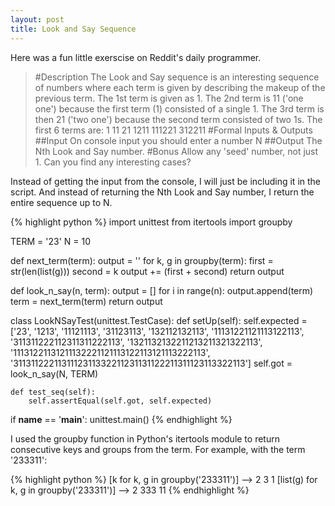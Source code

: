 ```yaml
---
layout: post
title: Look and Say Sequence
---
```


Here was a fun little exerscise on Reddit's daily programmer.

> #Description
> The Look and Say sequence is an interesting sequence of numbers where each term is given by describing the makeup of the previous term.
> The 1st term is given as 1. The 2nd term is 11 ('one one') because the first term (1) consisted of a single 1. The 3rd term is then 21 ('two one') because the second term consisted of two 1s. The first 6 terms are:
> 1
> 11
> 21
> 1211
> 111221
> 312211
> #Formal Inputs & Outputs
> ##Input
> On console input you should enter a number N
> ##Output
> The Nth Look and Say number.
> #Bonus
> Allow any 'seed' number, not just 1. Can you find any interesting cases?

Instead of getting the input from the console, I will just be including it in the script. And instead of returning the Nth Look and Say number, I return the entire sequence up to N.

{% highlight python %}
import unittest
from itertools import groupby

TERM = '23'
N = 10

def next_term(term):
    output = ''
    for k, g in groupby(term):
        first = str(len(list(g)))
        second = k
        output += (first + second)
    return output

def look_n_say(n, term):
    output = []
    for i in range(n):
        output.append(term)
        term = next_term(term)
    return output

class LookNSayTest(unittest.TestCase):
    def setUp(self):
        self.expected = ['23', '1213', '11121113', '31123113', '132112132113',
                    '11131221121113122113', '311311222112311311222113', 
                    '1321132132211213211321322113', 
                    '11131221131211132221121113122113121113222113', 
                    '3113112221131112311332211231131122211311123113322113']
        self.got = look_n_say(N, TERM)
                    
    def test_seq(self):
        self.assertEqual(self.got, self.expected)
    
if __name__ == '__main__':
    unittest.main()
{% endhighlight %}

I used the groupby function in Python's itertools module to return consecutive keys and groups from the term. For example, with the term '233311':

{% highlight python %}
[k for k, g in groupby('233311')] --> 2 3 1
[list(g) for k, g in groupby('233311')] --> 2 333 11
{% endhighlight %}